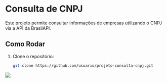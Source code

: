 # Consulta de CNPJ

Este projeto permite consultar informações de empresas utilizando o CNPJ via a API da BrasilAPI.

## Como Rodar

1. Clone o repositório:
   ```bash
   git clone https://github.com/usuario/projeto-consulta-cnpj.git

<img src="https://raw.githubusercontent.com/willhalen/projeto-consulta-cnpj/main/consultaCnpj.png"></img>
